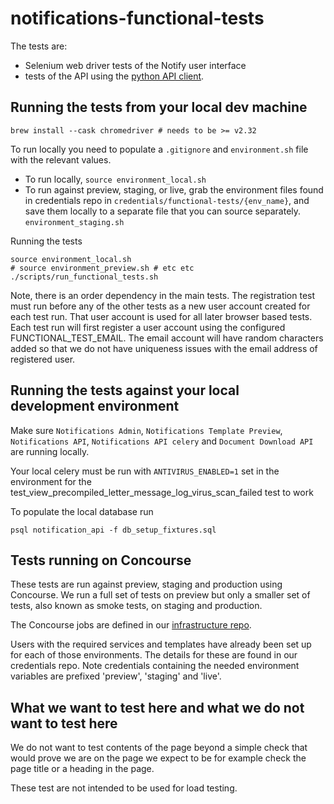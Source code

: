 # notifications-functional-tests

The tests are:

- Selenium web driver tests of the Notify user interface
- tests of the API using the [python API client](https://github.com/alphagov/notifications-python-client).

## Running the tests from your local dev machine

```shell
brew install --cask chromedriver # needs to be >= v2.32
```

To run locally you need to populate a `.gitignore` and `environment.sh` file with the relevant values.

- To run locally, `source environment_local.sh`
- To run against preview, staging, or live, grab the environment files found in credentials repo in `credentials/functional-tests/{env_name}`, and save them locally to a separate file that you can source separately. `environment_staging.sh`

Running the tests

```shell
source environment_local.sh
# source environment_preview.sh # etc etc
./scripts/run_functional_tests.sh
```

Note, there is an order dependency in the main tests. The registration test must run before any of the other tests as a new user account created for each test run. That user account is used for all later browser based tests. Each test run will first register a user account using the configured FUNCTIONAL_TEST_EMAIL. The email account will have random characters added so that we do not have uniqueness issues with the email address of registered user.

## Running the tests against your local development environment

Make sure `Notifications Admin`, `Notifications Template Preview`, `Notifications API`, `Notifications API celery` and `Document Download API` are running locally.

Your local celery must be run with `ANTIVIRUS_ENABLED=1` set in the environment for the test_view_precompiled_letter_message_log_virus_scan_failed test to work

To populate the local database run

```shell
psql notification_api -f db_setup_fixtures.sql
```

## Tests running on Concourse

These tests are run against preview, staging and production using Concourse. We run a full set of tests on preview but only a smaller set of tests, also known as smoke tests, on staging and production.

The Concourse jobs are defined in our [infrastructure repo](https://github.com/alphagov/notifications-aws/blob/master/concourse/templates/functional-tests.yml.j2).

Users with the required services and templates have already been set up for each of those environments. The details for these are found in our credentials repo. Note credentials containing the needed environment variables are prefixed 'preview', 'staging' and 'live'.


## What we want to test here and what we do not want to test here
We do not want to test contents of the page beyond a simple check that would prove we are on the page we expect to be for example check the page title or a heading in the page.

These test are not intended to be used for load testing.

